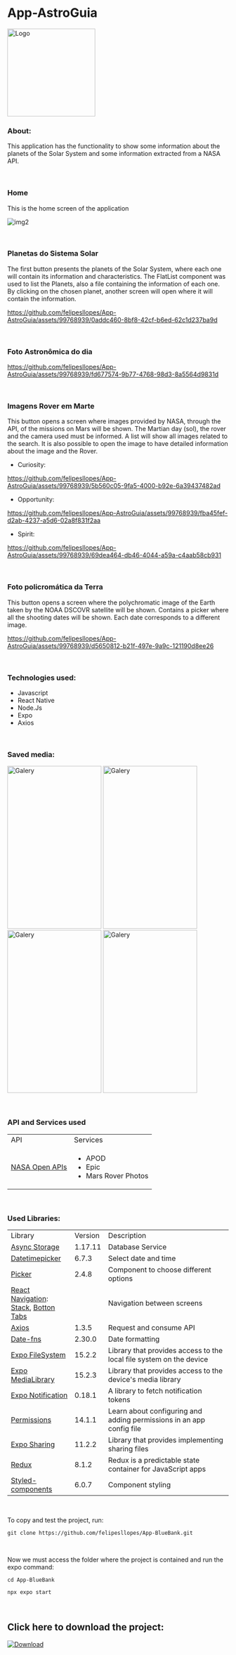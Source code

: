 # App-AstroGuia

<img src="https://github-production-user-asset-6210df.s3.amazonaws.com/99768939/269723664-e70bfdb2-092b-44df-acc7-077f475f3ec2.png" alt="Logo" width="200" height="200">


<br/>

### About:
This application has the functionality to show some information about the planets of the Solar System and some information extracted from a NASA API.

<br/>

### Home
This is the home screen of the application

![img2](https://github.com/felipesllopes/App-AstroGuia/assets/99768939/5c746b4c-a325-4240-bd7e-57a2ab7172d7)

<br/>

### Planetas do Sistema Solar
The first button presents the planets of the Solar System, where each one will contain its information and characteristics. The FlatList component was used to list the Planets, also a file containing the information of each one. By clicking on the chosen planet, another screen will open where it will contain the information.


https://github.com/felipesllopes/App-AstroGuia/assets/99768939/0addc460-8bf8-42cf-b6ed-62c1d237ba9d


<br/>

### Foto Astronômica do dia


https://github.com/felipesllopes/App-AstroGuia/assets/99768939/fd677574-9b77-4768-98d3-8a5564d9831d


<br/>

### Imagens Rover em Marte
This button opens a screen where images provided by NASA, through the API, of the missions on Mars will be shown. The Martian day (sol), the rover and the camera used must be informed. A list will show all images related to the search. It is also possible to open the image to have detailed information about the image and the Rover.


- Curiosity:


https://github.com/felipesllopes/App-AstroGuia/assets/99768939/5b560c05-9fa5-4000-b92e-6a39437482ad


- Opportunity:


https://github.com/felipesllopes/App-AstroGuia/assets/99768939/fba45fef-d2ab-4237-a5d6-02a8f831f2aa


- Spirit:


https://github.com/felipesllopes/App-AstroGuia/assets/99768939/69dea464-db46-4044-a59a-c4aab58cb931


<br/>

### Foto policromática da Terra
This button opens a screen where the polychromatic image of the Earth taken by the NOAA DSCOVR satellite will be shown. Contains a picker where all the shooting dates will be shown. Each date corresponds to a different image.


https://github.com/felipesllopes/App-AstroGuia/assets/99768939/d5650812-b21f-497e-9a9c-121190d8ee26


<br/>

### Technologies used:

- Javascript
- React Native
- Node.Js
- Expo
- Axios


 <br/>

### Saved media:

<img src="https://github-production-user-asset-6210df.s3.amazonaws.com/99768939/269716852-2d0abb19-589f-4b10-a8fe-f1d6ad358278.jpg" alt="Galery" width="214" height="371"> <img src="https://github-production-user-asset-6210df.s3.amazonaws.com/99768939/269716850-f2449070-89da-4d67-ad6b-25a36f988b1c.jpg" alt="Galery" width="214" height="371"> <img src="https://github-production-user-asset-6210df.s3.amazonaws.com/99768939/269716848-51d36c10-c54a-4dc8-95c8-294826d75fb7.jpg" alt="Galery" width="214" height="371"> <img src="https://github-production-user-asset-6210df.s3.amazonaws.com/99768939/269716844-62337f6c-20b9-409f-9795-9480d9ca9f51.jpg" alt="Galery" width="214" height="371">



<br/>

### API and Services used

<table>
 <tr>
  <td>API</td>
  <td>Services</td>
 </tr>
 <tr>
  <td><a href="https://api.nasa.gov/" target="_blank">NASA Open APIs</a></td>
  <td>
   <ul>
    <li>APOD</li>
    <li>Epic</li>
    <li>Mars Rover Photos</li>
   </ul>
  </td>
 </tr>
</table>


<br/>

### Used Libraries: 

<table>
  <tr>
    <td>Library</td>
    <td>Version</td>
    <td>Description</td>
  </tr>
   <tr>
    <td><a href="https://docs.expo.dev/versions/latest/sdk/async-storage/?utm_source=google&utm_medium=cpc&utm_content=performancemax&gclid=Cj0KCQjwoeemBhCfARIsADR2QCvEshr6Xc9EIJgHd8zg8AB1C2FQZJsiHy0J4LACgvYHaVEHyVG5guAaAlFWEALw_wcB" target="_blank">Async Storage</a></td>
     <td>1.17.11</td>
    <td>Database Service</td>
  </tr>
  <tr>
    <td><a href="https://github.com/react-native-datetimepicker/datetimepicker" target="_blank">Datetimepicker</a></td>
    <td>6.7.3</td>
    <td>Select date and time</td>
  </tr>
 <tr>
    <td><a href="https://docs.expo.dev/versions/latest/sdk/picker/?utm_source=google&utm_medium=cpc&utm_content=performancemax&gclid=Cj0KCQjw06-oBhC6ARIsAGuzdw2TLV5EtHECEMJyTO0nS1fFAUSFhQcGNJomPp4sM7o_5simasrHOnwaAgq3EALw_wcB" target="_blank">Picker</a></td>
    <td>2.4.8</td>
    <td>Component to choose different options</td>
  </tr>
   <tr>
    <td><a href="https://reactnavigation.org/" target="_blank">React Navigation</a>: <br/>
        <a href="https://reactnavigation.org/docs/stack-navigator" target="_blank">Stack</a>, 
        <a href="https://reactnavigation.org/docs/bottom-tab-navigator" target="_blank">Botton Tabs</a> </td>
    <td></td>
    <td>Navigation between screens</td>
  </tr>
    <tr>
    <td><a href="https://www.npmjs.com/package/axios" target="_blank">Axios</a></td>
      <td>1.3.5</td>
    <td>Request and consume API</td>
    </tr>
  <tr>
    <td><a href="https://www.npmjs.com/package/date-fns" target="_blank">Date-fns</a></td>
    <td>2.30.0</td>
    <td>Date formatting</td>
  </tr>
  <tr>
    <td><a href="https://docs.expo.dev/versions/latest/sdk/filesystem/?utm_source=google&utm_medium=cpc&utm_content=performancemax&gclid=Cj0KCQjw06-oBhC6ARIsAGuzdw2lIm9MUJRnFUxNrhVZHVsU0W9aDUqfCGqKaFLxFX9FOA6Al4kiPDAaAnZuEALw_wcB" target="_blank">Expo FileSystem</a></td>
      <td>15.2.2</td>
    <td>Library that provides access to the local file system on the device</td>
    </tr>
  <tr>
    <td><a href="https://docs.expo.dev/versions/latest/sdk/media-library/?utm_source=google&utm_medium=cpc&utm_content=performancemax&gclid=Cj0KCQjw06-oBhC6ARIsAGuzdw08IepfvdkG2Eo0TsOD3CeN54CC3hw53sd47oKUjTi_VnHXf09fu3caAqBnEALw_wcB" target="_blank">Expo MediaLibrary</a></td>
      <td>15.2.3</td>
    <td>Library that provides access to the device's media library</td>
    </tr>
    <tr>
    <td><a href="https://docs.expo.dev/versions/latest/sdk/notifications/?utm_source=google&utm_medium=cpc&utm_content=performancemax&gclid=Cj0KCQjw06-oBhC6ARIsAGuzdw13fEZJj31F7ZqZ0l_0Ca3oz2wO-Xi9v7ZpvYZ5yzW_wUCaxxbnwrsaAjLhEALw_wcB" target="_blank">Expo Notification</a></td>
      <td>0.18.1</td>
    <td>A library to fetch notification tokens</td>
   </tr>
    <tr>
    <td><a href="https://docs.expo.dev/guides/permissions/" target="_blank">Permissions</a></td>
      <td>14.1.1</td>
    <td>Learn about configuring and adding permissions in an app config file</td>
   </tr>
   <tr>
    <td><a href="https://docs.expo.dev/versions/latest/sdk/sharing/?utm_source=google&utm_medium=cpc&utm_content=performancemax&gclid=Cj0KCQjw06-oBhC6ARIsAGuzdw14sGG1YggBkQSf1rgK3Zw0mOL0WNAugnswLlB0ra-cwPY0ZQNcrwUaApYGEALw_wcB" target="_blank">Expo Sharing</a></td>
      <td>11.2.2</td>
    <td>Library that provides implementing sharing files</td>
   </tr>
    <tr>
    <td><a href="https://redux.js.org/introduction/getting-started" target="_blank">Redux</a></td>
      <td>8.1.2</td>
    <td>Redux is a predictable state container for JavaScript apps</td>
   </tr>
    <tr>
    <td><a href="https://styled-components.com/" target="_blank">Styled-components</a></td>
      <td>6.0.7</td>
    <td>Component styling</td>
    </tr>
</table>


<br/>


To copy and test the project, run:

```
git clone https://github.com/felipesllopes/App-BlueBank.git
```

<br/>

Now we must access the folder where the project is contained and run the expo command:

```
cd App-BlueBank

npx expo start
```

<br/>


## Click here to download the project:
[![Download](https://img.shields.io/badge/Download-07C160?style=for-the-badge&logo=download&logoColor=white)](https://drive.google.com/file/d/10cKCZpRUmlhOJnSE7CpxQi8teMupJam5/view?usp=sharing)
